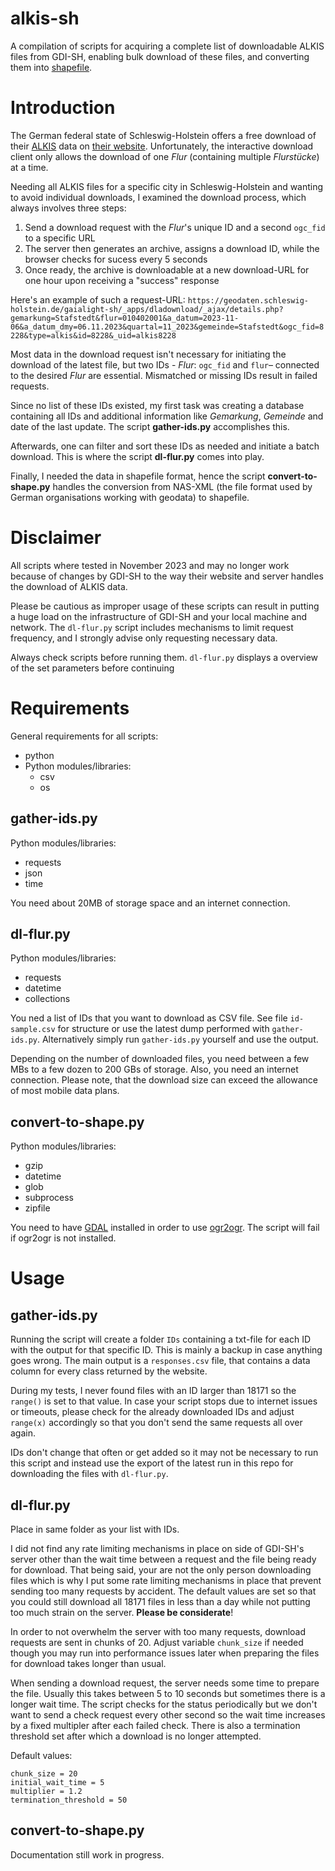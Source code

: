 # alkis-sh
A compilation of scripts for acquiring a complete list of downloadable ALKIS files from GDI-SH, enabling bulk download of these files, and converting them into [shapefile](https://en.wikipedia.org/wiki/Shapefile).

# Introduction
The German federal state of Schleswig-Holstein offers a free download of their [ALKIS](https://de.wikipedia.org/wiki/Amtliches_Liegenschaftskatasterinformationssystem) data on [their website](https://geodaten.schleswig-holstein.de/gaialight-sh/_apps/dladownload/dl-alkis.html). Unfortunately, the interactive download client only allows the download of one _Flur_ (containing multiple _Flurstücke_) at a time.

Needing all ALKIS files for a specific city in Schleswig-Holstein and wanting to avoid individual downloads, I examined the download process, which always involves three steps:
1. Send a download request with the _Flur_'s unique ID and a second `ogc_fid` to a specific URL
2. The server then generates an archive, assigns a download ID, while the browser checks for sucess every 5 seconds
3. Once ready, the archive is downloadable at a new download-URL for one hour upon receiving a "success" response

Here's an example of such a request-URL: ```https://geodaten.schleswig-holstein.de/gaialight-sh/_apps/dladownload/_ajax/details.php?gemarkung=Stafstedt&flur=010402001&a_datum=2023-11-06&a_datum_dmy=06.11.2023&quartal=11_2023&gemeinde=Stafstedt&ogc_fid=8228&type=alkis&id=8228&_uid=alkis8228```

Most data in the download request isn't necessary for initiating the download of the latest file, but two IDs - _Flur_: ```ogc_fid``` and ```flur```– connected to the desired _Flur_ are essential. Mismatched or missing IDs result in failed requests.

Since no list of these IDs existed, my first task was creating a database containing all IDs and additional information like _Gemarkung_, _Gemeinde_ and date of the last update. The script **gather-ids.py** accomplishes this. 

Afterwards, one can filter and sort these IDs as needed and initiate a batch download. This is where the script **dl-flur.py** comes into play. 

Finally, I needed the data in shapefile format, hence the script **convert-to-shape.py** handles the conversion from NAS-XML (the file format used by German organisations working with geodata) to shapefile.

# Disclaimer

All scripts where tested in November 2023 and may no longer work because of changes by GDI-SH to the way their website and server handles the download of ALKIS data. 

Please be cautious as improper usage of these scripts can result in putting a huge load on the infrastructure of GDI-SH and your local machine and network. The `dl-flur.py` script includes mechanisms to limit request frequency, and I strongly advise only requesting necessary data.

Always check scripts before running them. `dl-flur.py` displays a overview of the set parameters before continuing 

# Requirements
General requirements for all scripts:
- python
- Python modules/libraries:
	- csv
	- os

## gather-ids.py
Python modules/libraries:
- requests
- json
- time

You need about 20MB of storage space and an internet connection.

## dl-flur.py
Python modules/libraries:
- requests
- datetime
- collections

You ned a list of IDs that you want to download as CSV file. See file `id-sample.csv` for structure or use the latest dump performed with `gather-ids.py`. Alternatively simply run `gather-ids.py` yourself and use the output.

Depending on the number of downloaded files, you need between a few MBs to a few dozen to 200 GBs of storage. Also, you need an internet connection. Please note, that the download size can exceed the allowance of most mobile data plans.

## convert-to-shape.py
Python modules/libraries:
- gzip
- datetime
- glob
- subprocess
- zipfile

You need to have [GDAL](https://gdal.org/api/python_bindings.html) installed in order to use [ogr2ogr](https://gdal.org/programs/ogr2ogr.html). The script will fail if ogr2ogr is not installed.

# Usage
## gather-ids.py
Running the script will create a folder `IDs` containing a txt-file for each ID with the output for that specific ID. This is mainly a backup in case anything goes wrong. The main output is a `responses.csv` file, that contains a data column for every class returned by the website.

During my tests, I never found files with an ID larger than 18171 so the `range()` is set to that value. In case your script stops due to internet issues or timeouts, please check for the already downloaded IDs and adjust `range(x)` accordingly so that you don't send the same requests all over again.

IDs don't change that often or get added so it may not be necessary to run this script and instead use the export of the latest run in this repo for downloading the files with `dl-flur.py`.

## dl-flur.py
Place in same folder as your list with IDs.

I did not find any rate limiting mechanisms in place on side of GDI-SH's server other than the wait time between a request and the file being ready for download. That being said, your are not the only person downloading files which is why I put some rate limiting mechanisms in place that prevent sending too many requests by accident. The default values are set so that you could still download all 18171 files in less than a day while not putting too much strain on the server. **Please be considerate**!

In order to not overwhelm the server with too many requests, download requests are sent in chunks of 20. Adjust variable `chunk_size` if needed though you may run into performance issues later when preparing the files for download takes longer than usual.

When sending a download request, the server needs some time to prepare the file. Usually this takes between 5 to 10 seconds but sometimes there is a longer wait time. The script checks for the status periodically but we don't want to send a check request every other second so the wait time increases by a fixed multipler after each failed check. There is also a termination threshold set after which a download is no longer attempted.

Default values:
```
chunk_size = 20
initial_wait_time = 5
multiplier = 1.2
termination_threshold = 50
```


## convert-to-shape.py
Documentation still work in progress.
